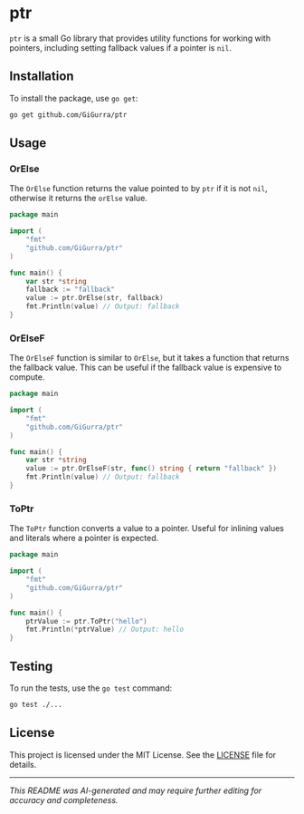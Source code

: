 # ptr

`ptr` is a small Go library that provides utility functions for working with pointers, including setting fallback values
if a pointer is `nil`.

## Installation

To install the package, use `go get`:

```sh
go get github.com/GiGurra/ptr
```

## Usage

### OrElse

The `OrElse` function returns the value pointed to by `ptr` if it is not `nil`, otherwise it returns the `orElse` value.

```go
package main

import (
	"fmt"
	"github.com/GiGurra/ptr"
)

func main() {
	var str *string
	fallback := "fallback"
	value := ptr.OrElse(str, fallback)
	fmt.Println(value) // Output: fallback
}
```

### OrElseF

The `OrElseF` function is similar to `OrElse`, but it takes a function that returns the fallback value. This can be
useful if the fallback value is expensive to compute.

```go
package main

import (
	"fmt"
	"github.com/GiGurra/ptr"
)

func main() {
	var str *string
	value := ptr.OrElseF(str, func() string { return "fallback" })
	fmt.Println(value) // Output: fallback
}
```

### ToPtr

The `ToPtr` function converts a value to a pointer. Useful for inlining values and literals where a pointer is expected.

```go
package main

import (
	"fmt"
	"github.com/GiGurra/ptr"
)

func main() {
	ptrValue := ptr.ToPtr("hello")
	fmt.Println(*ptrValue) // Output: hello
}
```

## Testing

To run the tests, use the `go test` command:

```sh
go test ./...
```

## License

This project is licensed under the MIT License. See the [LICENSE](LICENSE) file for details.

---

*This README was AI-generated and may require further editing for accuracy and completeness.*
